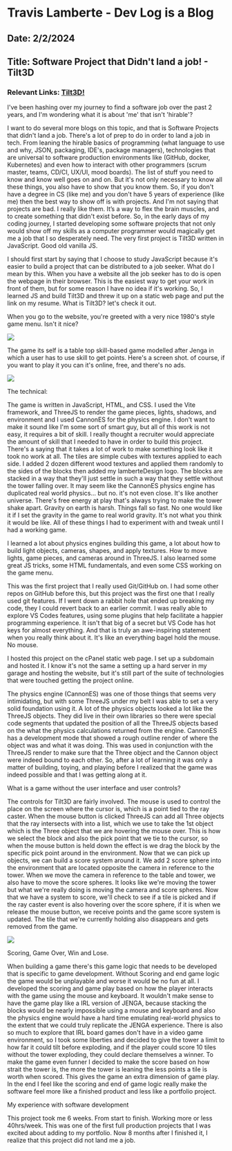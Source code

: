 # Travis Lamberte - Dev Log is a Blog

## Date: 2/2/2024

## Title: Software Project that Didn't land a job! - Tilt3D

### Relevant Links: [Tilt3D!](https://travis.lamberte.com/tilt3dMenu/index.html)

I've been hashing over my journey to find a software job over the past 2 years, and I'm wondering what it is about 'me' that isn't 'hirable'?

I want to do several more blogs on this topic, and that is Software Projects that didn't land a job. There's a lot of prep to do in order to land a job in tech. From leaning the hirable basics of programming (what language to use and why, JSON, packaging, IDE's, package managers), technologies that are universal to software production environments like (GitHub, docker, Kubernetes) and even how to interact with other programmers (scrum master, teams, CD/CI, UX/UI, mood boards). The list of stuff you need to know and know well goes on and on. But it's not only necessary to know all these things, you also have to show that you know them. So, if you don't have a degree in CS (like me) and you don't have 5 years of experience (like me) then the best way to show off is with projects. And I'm not saying that projects are bad. I really like them. It’s a way to flex the brain muscles, and to create something that didn't exist before. So, in the early days of my coding journey, I started developing some software projects that not only would show off my skills as a computer programmer would magically get me a job that I so desperately need. The very first project is Tilt3D written in JavaScript. Good old vanilla JS.

I should first start by saying that I choose to study JavaScript because it's easier to build a project that can be distributed to a job seeker. What do I mean by this. When you have a website all the job seeker has to do is open the webpage in their browser. This is the easiest way to get your work in front of them, but for some reason I have no idea if it's working. So, I learned JS and build Tilt3D and threw it up on a static web page and put the link on my resume. What is Tilt3D? let's check it out.

When you go to the website, you're greeted with a very nice 1980's style game menu. Isn't it nice?

![](../images/Tilt3D_Menu.png)

The game its self is a table top skill-based game modelled after Jenga in which a user has to use skill to get points. Here's a screen shot. of course, if you want to play it you can it's online, free, and there's no ads.

![](../images/Tilt3D_Gameboard.png)

The technical:

The game is written in JavaScript, HTML, and CSS. I used the Vite framework, and ThreeJS to render the game pieces, lights, shadows, and environment and I used CannonES for the physics engine. I don't want to make it sound like I'm some sort of smart guy, but all of this work is not easy, it requires a bit of skill. I really thought a recruiter would appreciate the amount of skill that I needed to have in order to build this project. There's a saying that it takes a lot of work to make something look like it took no work at all. The tiles are simple cubes with textures applied to each side. I added 2 dozen different wood textures and applied them randomly to the sides of the blocks then added my lamberteDesign logo. The blocks are stacked in a way that they'll just settle in such a way that they settle without the tower falling over. It may seem like the CannonES physics engine has duplicated real world physics... but no. it's not even close. It's like another universe. There's free energy at play that's always trying to make the tower shake apart. Gravity on earth is harsh. Things fall so fast. No one would like it if I set the gravity in the game to real world gravity. It's not what you think it would be like. All of these things I had to experiment with and tweak until I had a working game.

I learned a lot about physics engines building this game, a lot about how to build light objects, cameras, shapes, and apply textures. How to move lights, game pieces, and cameras around in ThreeJS. I also learned some great JS tricks, some HTML fundamentals, and even some CSS working on the game menu.

This was the first project that I really used Git/GitHub on. I had some other repos on GitHub before this, but this project was the first one that I really used git features. If I went down a rabbit hole that ended up breaking my code, they I could revert back to an earlier commit. I was really able to explore VS Codes features, using some plugins that help facilitate a happier programming experience. It isn't that big of a secret but VS Code has hot keys for almost everything. And that is truly an awe-inspiring statement when you really think about it. It's like an everything bagel hold the mouse. No mouse.

I hosted this project on the cPanel static web page. I set up a subdomain and hosted it. I know it's not the same a setting up a hard server in my garage and hosting the website, but it's still part of the suite of technologies that were touched getting the project online.

The physics engine (CannonES) was one of those things that seems very intimidating, but with some ThreeJS under my belt I was able to set a very solid foundation using it. A lot of the physics objects looked a lot like the ThreeJS objects. They did live in their own libraries so there were special code segments that updated the position of all the ThreeJS objects based on the what the physics calculations returned from the engine. CannonES has a development mode that showed a rough outline render of where the object was and what it was doing. This was used in conjunction with the ThreeJS render to make sure that the Three object and the Cannon object were indeed bound to each other. So, after a lot of learning it was only a matter of building, toying, and playing before I realized that the game was indeed possible and that I was getting along at it.

What is a game without the user interface and user controls?

The controls for Tilt3D are fairly involved. The mouse is used to control the place on the screen where the cursor is, which is a point tied to the ray caster. When the mouse button is clicked ThreeJS can add all Three objects that the ray intersects with into a list, which we use to take the 1st object which is the Three object that we are hovering the mouse over. This is how we select the block and also the pick point that we tie to the cursor, so when the mouse button is held down the effect is we drag the block by the specific pick point around in the environment. Now that we can pick up objects, we can build a score system around it. We add 2 score sphere into the environment that are located opposite the camera in reference to the tower. When we move the camera in reference to the table and tower, we also have to move the score spheres. It looks like we're moving the tower but what we're really doing is moving the camera and score spheres. Now that we have a system to score, we'll check to see if a tile is picked and if the ray caster event is also hovering over the score sphere, if it is when we release the mouse button, we receive points and the game score system is updated. The tile that we're currently holding also disappears and gets removed from the game.

![](../images/Tilt3D_UI.png)

Scoring, Game Over, Win and Lose.

When building a game there's this game logic that needs to be developed that is specific to game development. Without Scoring and end game logic the game would be unplayable and worse it would be no fun at all. I developed the scoring and game play based on how the player interacts with the game using the mouse and keyboard. It wouldn't make sense to have the game play like a IRL version of JENGA, because stacking the blocks would be nearly impossible using a mouse and keyboard and also the physics engine would have a hard time emulating real-world physics to the extent that we could truly replicate the JENGA experience. There is also so much to explore that IRL board games don't have in a video game environment, so I took some liberties and decided to give the tower a limit to how far it could tilt before exploding, and if the player could score 10 tiles without the tower exploding, they could declare themselves a winner. To make the game even funner I decided to make the score based on how strait the tower is, the more the tower is leaning the less points a tile is worth when scored. This gives the game an extra dimension of game play. In the end I feel like the scoring and end of game logic really make the software feel more like a finished product and less like a portfolio project.

My experience with software development

This project took me 6 weeks. From start to finish. Working more or less 40hrs/week. This was one of the first full production projects that I was excited about adding to my portfolio. Now 8 months after I finished it, I realize that this project did not land me a job.
